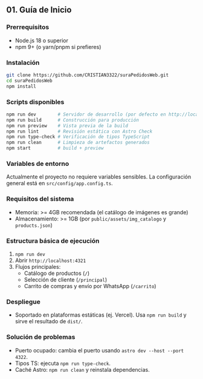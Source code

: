 ## 01. Guía de Inicio

### Prerrequisitos
- Node.js 18 o superior
- npm 9+ (o yarn/pnpm si prefieres)

### Instalación
```bash
git clone https://github.com/CRISTIAN3322/suraPedidosWeb.git
cd suraPedidosWeb
npm install
```

### Scripts disponibles
```bash
npm run dev        # Servidor de desarrollo (por defecto en http://localhost:4321)
npm run build      # Construcción para producción
npm run preview    # Vista previa de la build
npm run lint       # Revisión estática con Astro Check
npm run type-check # Verificación de tipos TypeScript
npm run clean      # Limpieza de artefactos generados
npm start          # build + preview
```

### Variables de entorno
Actualmente el proyecto no requiere variables sensibles. La configuración general está en `src/config/app.config.ts`.

### Requisitos del sistema
- Memoria: >= 4GB recomendada (el catálogo de imágenes es grande)
- Almacenamiento: >= 1GB (por `public/assets/img_catalogo` y `products.json`)

### Estructura básica de ejecución
1. `npm run dev`
2. Abrir `http://localhost:4321`
3. Flujos principales:
   - Catálogo de productos (`/`)
   - Selección de cliente (`/principal`)
   - Carrito de compras y envío por WhatsApp (`/carrito`)

### Despliegue
- Soportado en plataformas estáticas (ej. Vercel). Usa `npm run build` y sirve el resultado de `dist/`.

### Solución de problemas
- Puerto ocupado: cambia el puerto usando `astro dev --host --port 4322`.
- Tipos TS: ejecuta `npm run type-check`.
- Caché Astro: `npm run clean` y reinstala dependencias.

